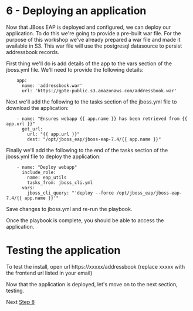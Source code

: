 # 6 - Deploying an application

Now that JBoss EAP is deployed and configured, we can deploy our application.  To do this we're going to provide a pre-built war file.  For the purpose of this workshop we've already prepared a war file and made it available in S3.  This war file will use the postgresql datasource to persist addressbook records.

First thing we'll do is add details of the app to the vars section of the jboss.yml file.  We'll need to provide the following details:

```
    app:
      name: 'addressbook.war'
      url: 'https://gpte-public.s3.amazonaws.com/addressbook.war'
```

Next we'll add the following to the tasks section of the jboss.yml file to download the application:

```
    - name: "Ensures webapp {{ app.name }} has been retrieved from {{ app.url }}"
      get_url:
        url: "{{ app.url }}"
        dest: "/opt/jboss_eap/jboss-eap-7.4/{{ app.name }}"
```

Finally we'll add the following to the end of the tasks section of the jboss.yml file to deploy the application:

```
    - name: "Deploy webapp"
      include_role:
        name: eap_utils
        tasks_from: jboss_cli.yml
      vars:
        jboss_cli_query: "'deploy --force /opt/jboss_eap/jboss-eap-7.4/{{ app.name }}'"
```

Save changes to jboss.yml and re-run the playbook.

Once the playbook is complete, you should be able to access the application.

# Testing the application

To test the install, open url https://xxxxx/addressbook (replace xxxxx with the frontend url listed in your email) 


Now that the application is deployed, let's move on to the next section, testing.

Next [Step 8](./8-testing.md)